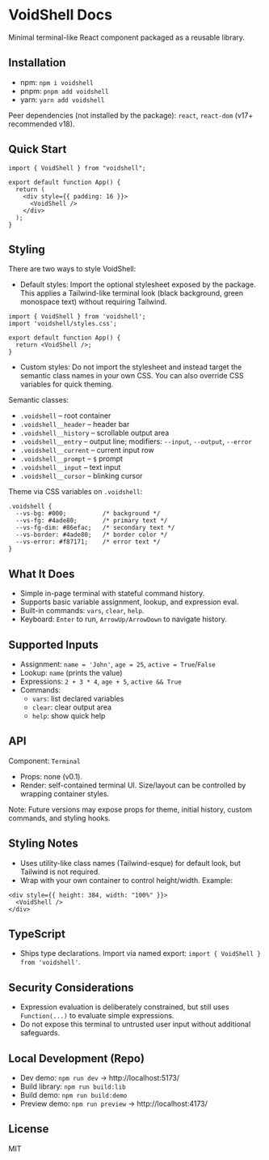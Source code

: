# VoidShell Docs

Minimal terminal-like React component packaged as a reusable library.

## Installation

- npm: `npm i voidshell`
- pnpm: `pnpm add voidshell`
- yarn: `yarn add voidshell`

Peer dependencies (not installed by the package): `react`, `react-dom` (v17+ recommended v18).

## Quick Start

```tsx
import { VoidShell } from "voidshell";

export default function App() {
  return (
    <div style={{ padding: 16 }}>
      <VoidShell />
    </div>
  );
}
```

## Styling

There are two ways to style VoidShell:

- Default styles: Import the optional stylesheet exposed by the package. This applies a Tailwind-like terminal look (black background, green monospace text) without requiring Tailwind.

```tsx
import { VoidShell } from 'voidshell';
import 'voidshell/styles.css';

export default function App() {
  return <VoidShell />;
}
```

- Custom styles: Do not import the stylesheet and instead target the semantic class names in your own CSS. You can also override CSS variables for quick theming.

Semantic classes:

- `.voidshell` – root container
- `.voidshell__header` – header bar
- `.voidshell__history` – scrollable output area
- `.voidshell__entry` – output line; modifiers: `--input`, `--output`, `--error`
- `.voidshell__current` – current input row
- `.voidshell__prompt` – `$` prompt
- `.voidshell__input` – text input
- `.voidshell__cursor` – blinking cursor

Theme via CSS variables on `.voidshell`:

```
.voidshell {
  --vs-bg: #000;          /* background */
  --vs-fg: #4ade80;       /* primary text */
  --vs-fg-dim: #86efac;   /* secondary text */
  --vs-border: #4ade80;   /* border color */
  --vs-error: #f87171;    /* error text */
}
```

## What It Does

- Simple in-page terminal with stateful command history.
- Supports basic variable assignment, lookup, and expression eval.
- Built-in commands: `vars`, `clear`, `help`.
- Keyboard: `Enter` to run, `ArrowUp/ArrowDown` to navigate history.

## Supported Inputs

- Assignment: `name = 'John'`, `age = 25`, `active = True`/`False`
- Lookup: `name` (prints the value)
- Expressions: `2 + 3 * 4`, `age + 5`, `active && True`
- Commands:
  - `vars`: list declared variables
  - `clear`: clear output area
  - `help`: show quick help

## API

Component: `Terminal`

- Props: none (v0.1).
- Render: self-contained terminal UI. Size/layout can be controlled by wrapping container styles.

Note: Future versions may expose props for theme, initial history, custom commands, and styling hooks.

## Styling Notes

- Uses utility-like class names (Tailwind-esque) for default look, but Tailwind is not required.
- Wrap with your own container to control height/width. Example:

```tsx
<div style={{ height: 384, width: "100%" }}>
  <VoidShell />
</div>
```

## TypeScript

- Ships type declarations. Import via named export: `import { VoidShell } from 'voidshell'`.

## Security Considerations

- Expression evaluation is deliberately constrained, but still uses `Function(...)` to evaluate simple expressions.
- Do not expose this terminal to untrusted user input without additional safeguards.

## Local Development (Repo)

- Dev demo: `npm run dev` → http://localhost:5173/
- Build library: `npm run build:lib`
- Build demo: `npm run build:demo`
- Preview demo: `npm run preview` → http://localhost:4173/

## License

MIT
